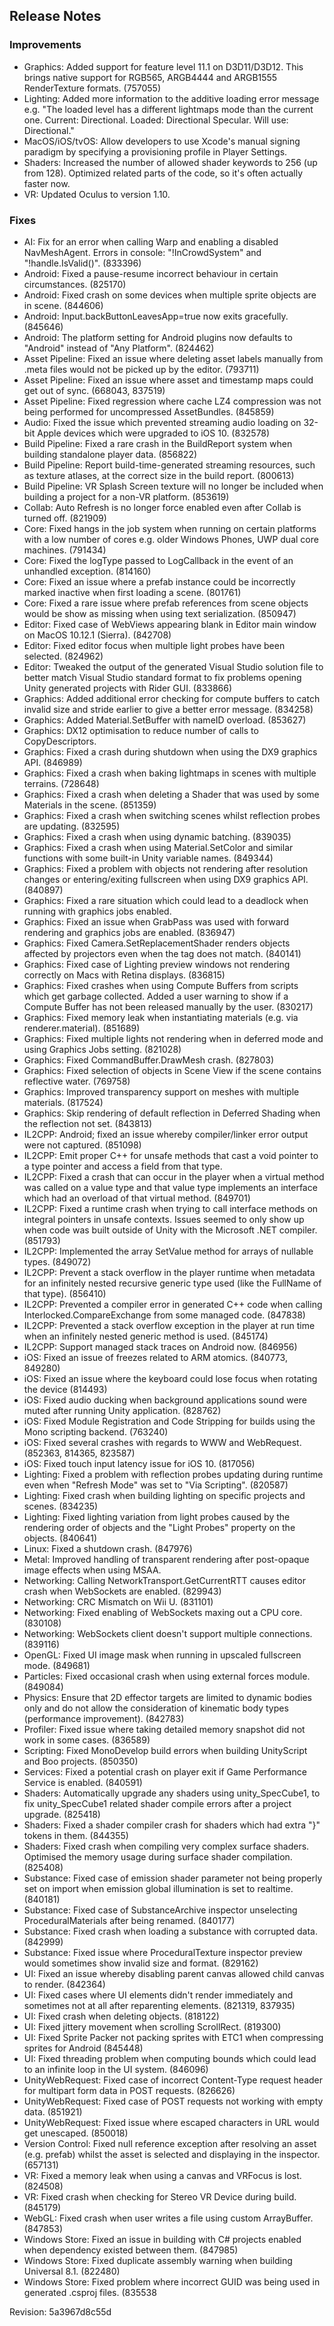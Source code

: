 ## Release Notes

### Improvements

-   Graphics: Added support for feature level 11.1 on D3D11/D3D12. This brings native support for RGB565, ARGB4444 and ARGB1555 RenderTexture formats. (757055)
-   Lighting: Added more information to the additive loading error message e.g. "The loaded level has a different lightmaps mode than the current one. Current: Directional. Loaded: Directional Specular. Will use: Directional."
-   MacOS/iOS/tvOS: Allow developers to use Xcode\'s manual signing paradigm by specifying a provisioning profile in Player Settings.
-   Shaders: Increased the number of allowed shader keywords to 256 (up from 128). Optimized related parts of the code, so it\'s often actually faster now.
-   VR: Updated Oculus to version 1.10.

### Fixes

-   AI: Fix for an error when calling Warp and enabling a disabled NavMeshAgent. Errors in console: \"!InCrowdSystem\" and \"!handle.IsValid()\". (833396)
-   Android: Fixed a pause-resume incorrect behaviour in certain circumstances. (825170)
-   Android: Fixed crash on some devices when multiple sprite objects are in scene. (844606)
-   Android: Input.backButtonLeavesApp=true now exits gracefully. (845646)
-   Android: The platform setting for Android plugins now defaults to \"Android\" instead of \"Any Platform\". (824462)
-   Asset Pipeline: Fixed an issue where deleting asset labels manually from .meta files would not be picked up by the editor. (793711)
-   Asset Pipeline: Fixed an issue where asset and timestamp maps could get out of sync. (668043, 837519)
-   Asset Pipeline: Fixed regression where cache LZ4 compression was not being performed for uncompressed AssetBundles. (845859)
-   Audio: Fixed the issue which prevented streaming audio loading on 32-bit Apple devices which were upgraded to iOS 10. (832578)
-   Build Pipeline: Fixed a rare crash in the BuildReport system when building standalone player data. (856822)
-   Build Pipeline: Report build-time-generated streaming resources, such as texture atlases, at the correct size in the build report. (800613)
-   Build Pipeline: VR Splash Screen texture will no longer be included when building a project for a non-VR platform. (853619)
-   Collab: Auto Refresh is no longer force enabled even after Collab is turned off. (821909)
-   Core: Fixed hangs in the job system when running on certain platforms with a low number of cores e.g. older Windows Phones, UWP dual core machines. (791434)
-   Core: Fixed the logType passed to LogCallback in the event of an unhandled exception. (814160)
-   Core: Fixed an issue where a prefab instance could be incorrectly marked inactive when first loading a scene. (801761)
-   Core: Fixed a rare issue where prefab references from scene objects would be show as missing when using text serialization. (850947)
-   Editor: Fixed case of WebViews appearing blank in Editor main window on MacOS 10.12.1 (Sierra). (842708)
-   Editor: Fixed editor focus when multiple light probes have been selected. (824962)
-   Editor: Tweaked the output of the generated Visual Studio solution file to better match Visual Studio standard format to fix problems opening Unity generated projects with Rider GUI. (833866)
-   Graphics: Added additional error checking for compute buffers to catch invalid size and stride earlier to give a better error message. (834258)
-   Graphics: Added Material.SetBuffer with nameID overload. (853627)
-   Graphics: DX12 optimisation to reduce number of calls to CopyDescriptors.
-   Graphics: Fixed a crash during shutdown when using the DX9 graphics API. (846989)
-   Graphics: Fixed a crash when baking lightmaps in scenes with multiple terrains. (728648)
-   Graphics: Fixed a crash when deleting a Shader that was used by some Materials in the scene. (851359)
-   Graphics: Fixed a crash when switching scenes whilst reflection probes are updating. (832595)
-   Graphics: Fixed a crash when using dynamic batching. (839035)
-   Graphics: Fixed a crash when using Material.SetColor and similar functions with some built-in Unity variable names. (849344)
-   Graphics: Fixed a problem with objects not rendering after resolution changes or entering/exiting fullscreen when using DX9 graphics API. (840897)
-   Graphics: Fixed a rare situation which could lead to a deadlock when running with graphics jobs enabled.
-   Graphics: Fixed an issue when GrabPass was used with forward rendering and graphics jobs are enabled. (836947)
-   Graphics: Fixed Camera.SetReplacementShader renders objects affected by projectors even when the tag does not match. (840141)
-   Graphics: Fixed case of Lighting preview windows not rendering correctly on Macs with Retina displays. (836815)
-   Graphics: Fixed crashes when using Compute Buffers from scripts which get garbage collected. Added a user warning to show if a Compute Buffer has not been released manually by the user. (830217)
-   Graphics: Fixed memory leak when instantiating materials (e.g. via renderer.material). (851689)
-   Graphics: Fixed multiple lights not rendering when in deferred mode and using Graphics Jobs setting. (821028)
-   Graphics: Fixed CommandBuffer.DrawMesh crash. (827803)
-   Graphics: Fixed selection of objects in Scene View if the scene contains reflective water. (769758)
-   Graphics: Improved transparency support on meshes with multiple materials. (817524)
-   Graphics: Skip rendering of default reflection in Deferred Shading when the reflection not set. (843813)
-   IL2CPP: Android; fixed an issue whereby compiler/linker error output were not captured. (851098)
-   IL2CPP: Emit proper C++ for unsafe methods that cast a void pointer to a type pointer and access a field from that type.
-   IL2CPP: Fixed a crash that can occur in the player when a virtual method was called on a value type and that value type implements an interface which had an overload of that virtual method. (849701)
-   IL2CPP: Fixed a runtime crash when trying to call interface methods on integral pointers in unsafe contexts. Issues seemed to only show up when code was built outside of Unity with the Microsoft .NET compiler. (851793)
-   IL2CPP: Implemented the array SetValue method for arrays of nullable types. (849072)
-   IL2CPP: Prevent a stack overflow in the player runtime when metadata for an infinitely nested recursive generic type used (like the FullName of that type). (856410)
-   IL2CPP: Prevented a compiler error in generated C++ code when calling Interlocked.CompareExchange from some managed code. (847838)
-   IL2CPP: Prevented a stack overflow exception in the player at run time when an infinitely nested generic method is used. (845174)
-   IL2CPP: Support managed stack traces on Android now. (846956)
-   iOS: Fixed an issue of freezes related to ARM atomics. (840773, 849280)
-   iOS: Fixed an issue where the keyboard could lose focus when rotating the device (814493)
-   iOS: Fixed audio ducking when background applications sound were muted after running Unity application. (828762)
-   iOS: Fixed Module Registration and Code Stripping for builds using the Mono scripting backend. (763240)
-   iOS: Fixed several crashes with regards to WWW and WebRequest. (852363, 814365, 823587)
-   iOS: Fixed touch input latency issue for iOS 10. (817056)
-   Lighting: Fixed a problem with reflection probes updating during runtime even when \"Refresh Mode\" was set to \"Via Scripting\". (820587)
-   Lighting: Fixed crash when building lighting on specific projects and scenes. (834235)
-   Lighting: Fixed lighting variation from light probes caused by the rendering order of objects and the \"Light Probes\" property on the objects. (840641)
-   Linux: Fixed a shutdown crash. (847976)
-   Metal: Improved handling of transparent rendering after post-opaque image effects when using MSAA.
-   Networking: Calling NetworkTransport.GetCurrentRTT causes editor crash when WebSockets are enabled. (829943)
-   Networking: CRC Mismatch on Wii U. (831101)
-   Networking: Fixed enabling of WebSockets maxing out a CPU core. (830108)
-   Networking: WebSockets client doesn\'t support multiple connections. (839116)
-   OpenGL: Fixed UI image mask when running in upscaled fullscreen mode. (849681)
-   Particles: Fixed occasional crash when using external forces module. (849084)
-   Physics: Ensure that 2D effector targets are limited to dynamic bodies only and do not allow the consideration of kinematic body types (performance improvement). (842783)
-   Profiler: Fixed issue where taking detailed memory snapshot did not work in some cases. (836589)
-   Scripting: Fixed MonoDevelop build errors when building UnityScript and Boo projects. (850350)
-   Services: Fixed a potential crash on player exit if Game Performance Service is enabled. (840591)
-   Shaders: Automatically upgrade any shaders using unity_SpecCube1, to fix unity_SpecCube1 related shader compile errors after a project upgrade. (825418)
-   Shaders: Fixed a shader compiler crash for shaders which had extra \"}\" tokens in them. (844355)
-   Shaders: Fixed crash when compiling very complex surface shaders. Optimised the memory usage during surface shader compilation. (825408)
-   Substance: Fixed case of emission shader parameter not being properly set on import when emission global illumination is set to realtime. (840181)
-   Substance: Fixed case of SubstanceArchive inspector unselecting ProceduralMaterials after being renamed. (840177)
-   Substance: Fixed crash when loading a substance with corrupted data. (842999)
-   Substance: Fixed issue where ProceduralTexture inspector preview would sometimes show invalid size and format. (829162)
-   UI: Fixed an issue whereby disabling parent canvas allowed child canvas to render. (842364)
-   UI: Fixed cases where UI elements didn\'t render immediately and sometimes not at all after reparenting elements. (821319, 837935)
-   UI: Fixed crash when deleting objects. (818122)
-   UI: Fixed jittery movement when scrolling ScrollRect. (819300)
-   UI: Fixed Sprite Packer not packing sprites with ETC1 when compressing sprites for Android (845448)
-   UI: Fixed threading problem when computing bounds which could lead to an infinite loop in the UI system. (846096)
-   UnityWebRequest: Fixed case of incorrect Content-Type request header for multipart form data in POST requests. (826626)
-   UnityWebRequest: Fixed case of POST requests not working with empty data. (851921)
-   UnityWebRequest: Fixed issue where escaped characters in URL would get unescaped. (850018)
-   Version Control: Fixed null reference exception after resolving an asset (e.g. prefab) whilst the asset is selected and displaying in the inspector. (657131)
-   VR: Fixed a memory leak when using a canvas and VRFocus is lost. (824508)
-   VR: Fixed crash when checking for Stereo VR Device during build. (845179)
-   WebGL: Fixed crash when user writes a file using custom ArrayBuffer. (847853)
-   Windows Store: Fixed an issue in building with C# projects enabled when dependency existed between them. (847985)
-   Windows Store: Fixed duplicate assembly warning when building Universal 8.1. (822480)
-   Windows Store: Fixed problem where incorrect GUID was being used in generated .csproj files. (835538

Revision: 5a3967d8c55d

